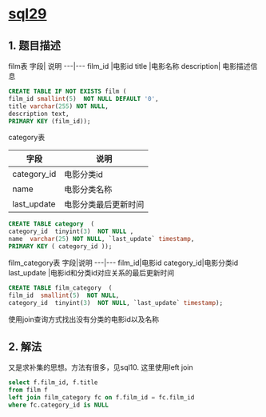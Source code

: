 # [sql29](https://www.nowcoder.com/practice/a158fa6e79274ac497832697b4b83658?tpId=82&tags=&title=&diffculty=0&judgeStatus=0&rp=1)

## 1. 题目描述

film表
字段|	说明
---|---
film_id	|电影id
title	|电影名称
description|	电影描述信息

```sql
CREATE TABLE IF NOT EXISTS film (
film_id smallint(5)  NOT NULL DEFAULT '0',
title varchar(255) NOT NULL,
description text,
PRIMARY KEY (film_id));
```

category表

字段 | 说明
---|---
category_id	|电影分类id
name	|电影分类名称
last_update|电影分类最后更新时间

```sql
CREATE TABLE category  (
category_id  tinyint(3)  NOT NULL ,
name  varchar(25) NOT NULL, `last_update` timestamp,
PRIMARY KEY ( category_id ));
```

film_category表
字段|说明
---|---
film_id|电影id
category_id|电影分类id
last_update	|电影id和分类id对应关系的最后更新时间

```sql
CREATE TABLE film_category  (
film_id  smallint(5)  NOT NULL,
category_id  tinyint(3)  NOT NULL, `last_update` timestamp);
```

使用join查询方式找出没有分类的电影id以及名称

## 2. 解法

又是求补集的思想。方法有很多，见sql10. 这里使用left join


```sql
select f.film_id, f.title
from film f
left join film_category fc on f.film_id = fc.film_id
where fc.category_id is NULL
```

